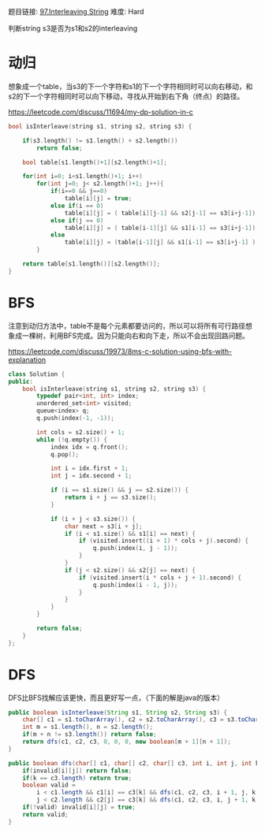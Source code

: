题目链接: [97.Interleaving String][1]
难度: Hard

判断string s3是否为s1和s2的interleaving

# 动归

想象成一个table，当s3的下一个字符和s1的下一个字符相同时可以向右移动，和s2的下一个字符相同时可以向下移动，寻找从开始到右下角（终点）的路径。

https://leetcode.com/discuss/11694/my-dp-solution-in-c
```cpp
bool isInterleave(string s1, string s2, string s3) {

    if(s3.length() != s1.length() + s2.length())
        return false;

    bool table[s1.length()+1][s2.length()+1];

    for(int i=0; i<s1.length()+1; i++)
        for(int j=0; j< s2.length()+1; j++){
            if(i==0 && j==0)
                table[i][j] = true;
            else if(i == 0)
                table[i][j] = ( table[i][j-1] && s2[j-1] == s3[i+j-1]);
            else if(j == 0)
                table[i][j] = ( table[i-1][j] && s1[i-1] == s3[i+j-1]);
            else
                table[i][j] = (table[i-1][j] && s1[i-1] == s3[i+j-1] ) || (table[i][j-1] && s2[j-1] == s3[i+j-1] );
        }

    return table[s1.length()][s2.length()];
}
```

# BFS

注意到动归方法中，table不是每个元素都要访问的，所以可以将所有可行路径想象成一棵树，利用BFS完成。因为只能向右和向下走，所以不会出现回路问题。

https://leetcode.com/discuss/19973/8ms-c-solution-using-bfs-with-explanation
```cpp
class Solution {
public:
    bool isInterleave(string s1, string s2, string s3) {
        typedef pair<int, int> index;
        unordered_set<int> visited;
        queue<index> q;
        q.push(index(-1, -1));

        int cols = s2.size() + 1;
        while (!q.empty()) {
            index idx = q.front();
            q.pop();

            int i = idx.first + 1;
            int j = idx.second + 1;

            if (i == s1.size() && j == s2.size()) {
                return i + j == s3.size();
            }

            if (i + j < s3.size()) {
                char next = s3[i + j];
                if (i < s1.size() && s1[i] == next) {
                    if (visited.insert((i + 1) * cols + j).second) {
                        q.push(index(i, j - 1));
                    }
                }
                if (j < s2.size() && s2[j] == next) {
                    if (visited.insert(i * cols + j + 1).second) {
                        q.push(index(i - 1, j));
                    }
                }
            }
        }

        return false;
    }
};
```

# DFS

DFS比BFS找解应该更快，而且更好写一点，（下面的解是java的版本）

```java
public boolean isInterleave(String s1, String s2, String s3) {
    char[] c1 = s1.toCharArray(), c2 = s2.toCharArray(), c3 = s3.toCharArray();
    int m = s1.length(), n = s2.length();
    if(m + n != s3.length()) return false;
    return dfs(c1, c2, c3, 0, 0, 0, new boolean[m + 1][n + 1]);
}

public boolean dfs(char[] c1, char[] c2, char[] c3, int i, int j, int k, boolean[][] invalid) {
    if(invalid[i][j]) return false;
    if(k == c3.length) return true;
    boolean valid = 
        i < c1.length && c1[i] == c3[k] && dfs(c1, c2, c3, i + 1, j, k + 1, invalid) || 
        j < c2.length && c2[j] == c3[k] && dfs(c1, c2, c3, i, j + 1, k + 1, invalid);
    if(!valid) invalid[i][j] = true;
    return valid;
}
```

[1]: https://leetcode.com/problems/interleaving-string/